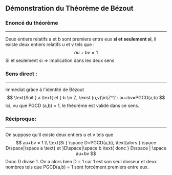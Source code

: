 ## Démonstration du Théorème de Bézout

### Enoncé du théorème

___

Deux entiers relatifs a et b sont premiers entre eux **si et seulement si**, il existe deux entiers relatifs u et v tels que :
$$
au+bv=1
$$
Si et seulement si => Implication dans les deux sens



###  Sens direct :

___

Immédiat grâce à l'identité de Bézout
$$
\text{Soit } a \text{ et } b \in Z, \exist (u,v)\in\Z^2 : au+bv=PGCD(a,b)
$$
Ici, vu que PGCD (a,b) = 1, le théorème est validé dans ce sens.



### Réciproque:
___
On suppose qu'il existe deux entiers u et v tels que
$$
au+bv = 1 \\ 
\text{Si } \space D=PGCD(a,b), \text{alors } \space D\space|\space a \text{ et }D\space|\space b \text{ donc } D\space | \space au+bv
$$
Donc D divise 1. On a alors bien D = 1 car 1 est son seul diviseur et deux nombres tels que PGCD(a,b) = 1 sont forcément premiers entre eux.

